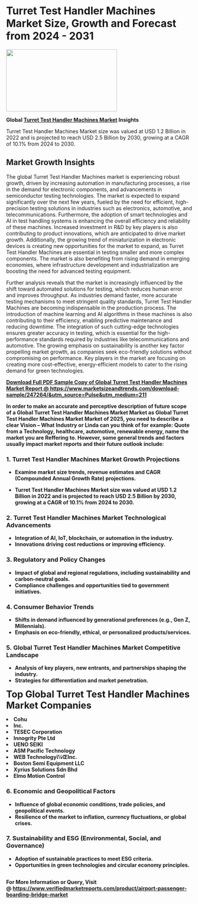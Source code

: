 <H1>Turret Test Handler Machines Market Size, Growth and Forecast from 2024 - 2031</H1><img class="aligncenter size-medium wp-image-584254" src="https://thirdeyenews.in/wp-content/uploads/2024/09/Global-Market-Research-300x168.jpeg" alt="" width="300" height="168" /><p><strong>Global&nbsp;<a href="https://www.marketsizeandtrends.com/download-sample/247264/&amp;utm_source=Pulse&amp;utm_medium=211">Turret Test Handler Machines Market</a> Insights</strong></p><p>Turret Test Handler Machines Market size was valued at USD 1.2 Billion in 2022 and is projected to reach USD 2.5 Billion by 2030, growing at a CAGR of 10.1% from 2024 to 2030.</p><p><h2>Market Growth Insights</h2> <p>The global Turret Test Handler Machines market is experiencing robust growth, driven by increasing automation in manufacturing processes, a rise in the demand for electronic components, and advancements in semiconductor testing technologies. The market is expected to expand significantly over the next few years, fueled by the need for efficient, high-precision testing solutions in industries such as electronics, automotive, and telecommunications. Furthermore, the adoption of smart technologies and AI in test handling systems is enhancing the overall efficiency and reliability of these machines. Increased investment in R&D by key players is also contributing to product innovations, which are anticipated to drive market growth. Additionally, the growing trend of miniaturization in electronic devices is creating new opportunities for the market to expand, as Turret Test Handler Machines are essential in testing smaller and more complex components. The market is also benefiting from rising demand in emerging economies, where infrastructure development and industrialization are boosting the need for advanced testing equipment.</p> <p><strong><a href="download_sample_link"></a></strong></p> <p>Further analysis reveals that the market is increasingly influenced by the shift toward automated solutions for testing, which reduces human error and improves throughput. As industries demand faster, more accurate testing mechanisms to meet stringent quality standards, Turret Test Handler Machines are becoming indispensable in the production process. The introduction of machine learning and AI algorithms in these machines is also contributing to their efficiency, enabling predictive maintenance and reducing downtime. The integration of such cutting-edge technologies ensures greater accuracy in testing, which is essential for the high-performance standards required by industries like telecommunications and automotive. The growing emphasis on sustainability is another key factor propelling market growth, as companies seek eco-friendly solutions without compromising on performance. Key players in the market are focusing on creating more cost-effective, energy-efficient models to cater to the rising demand for green technologies.</p> <p><strong><a href="get_more_link"></p><p><span class=""><strong>Download Full PDF Sample Copy of Global Turret Test Handler Machines Market Report</strong> @ <a href="https://www.marketsizeandtrends.com/download-sample/247264/&amp;utm_source=Pulse&amp;utm_medium=211" target="_blank">https://www.marketsizeandtrends.com/download-sample/247264/&amp;utm_source=Pulse&amp;utm_medium=211</a></span></p><p>In order to make an accurate and perceptive description of future scope of a Global&nbsp;Turret Test Handler Machines Market Market as Global&nbsp;Turret Test Handler Machines Market Market of 2025, you need to describe a clear Vision &ndash; What Industry or Linda can you think of for example: Quote from a Technology, healthcare, automotive, renewable energy, name the market you are Reffering to. However, some general trends and factors usually impact market reports and their future outlook include:</p><h3>1.&nbsp;<strong>Turret Test Handler Machines Market Growth Projections</strong></h3><ul><li>Examine market size trends, revenue estimates and CAGR (Compounded Annual Growth Rate) projections.</li><li><p>Turret Test Handler Machines Market size was valued at USD 1.2 Billion in 2022 and is projected to reach USD 2.5 Billion by 2030, growing at a CAGR of 10.1% from 2024 to 2030.</p></li></ul><h3>2.&nbsp;<strong>Turret Test Handler Machines Market Technological Advancements</strong></h3><ul><li>Integration of AI, IoT, blockchain, or automation in the industry.</li><li>Innovations driving cost reductions or improving efficiency.</li></ul><h3>3.&nbsp;<strong>Regulatory and Policy Changes</strong></h3><ul><li>Impact of global and regional regulations, including sustainability and carbon-neutral goals.</li><li>Compliance challenges and opportunities tied to government initiatives.</li></ul><h3>4.&nbsp;<strong>Consumer Behavior Trends</strong></h3><ul><li>Shifts in demand influenced by generational preferences (e.g., Gen Z, Millennials).</li><li>Emphasis on eco-friendly, ethical, or personalized products/services.</li></ul><h3>5.&nbsp;<strong>Global Turret Test Handler Machines Market Competitive Landscape</strong></h3><ul><li>Analysis of key players, new entrants, and partnerships shaping the industry.</li><li>Strategies for differentiation and market penetration.</li></ul><p data-pm-slice="1 1 []"><span style="color: inherit; font-family: inherit; font-size: 25px;">Top Global Turret Test Handler Machines Market Companies</span></p><div class="" data-test-id=""><p><li>Cohu</li><li> Inc.</li><li> TESEC Corporation</li><li> Innogrity Pte Ltd</li><li> UENO SEIKl</li><li> ASM Pacific Technology</li><li> WEB Technologyï¼ŒInc.</li><li> Boston Semi Equipment LLC</li><li> Xyrius Solutions Sdn Bhd</li><li> Elmo Motion Control</li></p></div><h3>6.&nbsp;<strong>Economic and Geopolitical Factors</strong></h3><ul><li>Influence of global economic conditions, trade policies, and geopolitical events.</li><li>Resilience of the market to inflation, currency fluctuations, or global crises.</li></ul><h3>7.&nbsp;<strong>Sustainability and ESG (Environmental, Social, and Governance)</strong></h3><ul><li>Adoption of sustainable practices to meet ESG criteria.</li><li>Opportunities in green technologies and circular economy principles.</li></ul><h2><strong style="font-size: 14px;">For More Information or Query, Visit @&nbsp;</strong><a style="background-color: #ffffff; font-size: 14px;" href="https://www.marketsizeandtrends.com/report/turret-test-handler-machines-market/" target="_blank">https://www.verifiedmarketreports.com/product/airport-passenger-boarding-bridge-market</a></h2>
